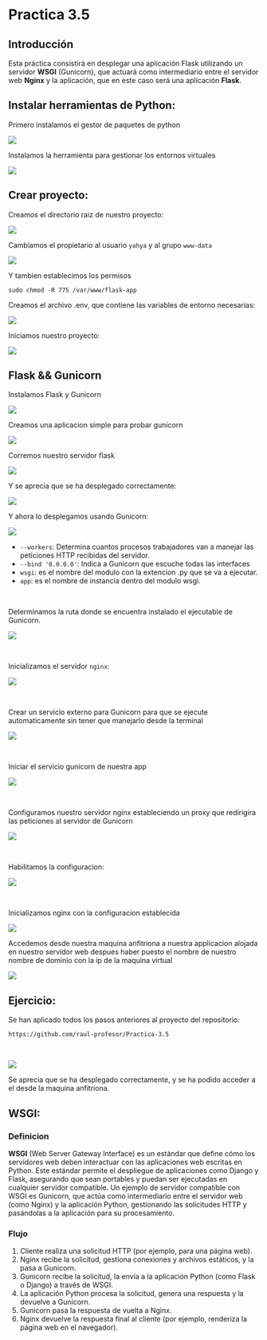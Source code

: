# Practica 3.5

## Introducción

Esta práctica consistirá en desplegar una aplicación Flask utilizando un servidor **WSGI** (Gunicorn), que actuará como intermediario entre el servidor web **Nginx** y la aplicación, que en este caso será una aplicación **Flask**.
 

## Instalar herramientas de Python:

Primero instalamos el gestor de paquetes de python

![](assets/01_instalar_gestor_pip.png)

Instalamos la herramienta para gestionar los entornos virtuales 

![](assets/02_pipenv_entornos_virtuales.png)

## Crear proyecto:

Creamos el directorio raiz de nuestro proyecto:

![](assets/03_crear_raiz_app.png)

Cambiamos el propietario al usuario ```yahya``` y al grupo ```www-data```

![](assets/04_cambiar_prop_www-data.png)

Y tambien establecimos los permisos

    sudo chmod -R 775 /var/www/flask-app


Creamos el archivo .env, que contiene las variables de entorno necesarias:

![](assets/05_crear_env_editarlo.png)

Iniciamos nuestro proyecto:

![](assets/06_iniciamos_env.png)

## Flask && Gunicorn

Instalamos Flask y Gunicorn

![](assets/07_instalar_dependencias.png)

Creamos una aplicacion simple para probar gunicorn

![](assets/08_creamos_app_simple.png)

Corremos nuestro servidor flask

![](assets/09_correr_servidor_flask.png)

Y se aprecia que se ha desplegado correctamente:

![](assets/10_desplegada.png)

Y ahora lo desplegamos usando Gunicorn:

![](assets/11_gunicorn.png)

* ```--workers```: Determina cuantos procesos trabajadores van a manejar las peticiones HTTP recibidas del servidor.
* ```--bind '0.0.0.0'```: Indica a Gunicorn que escuche todas las interfaces
* ```wsgi```: es el nombre del modulo con la extencion .py que se va a ejecutar.
* ```app```: es el nombre de instancia dentro del modulo wsgi.

<br>

Determinamos la ruta donde se encuentra instalado el ejecutable de Gunicorn.

![](assets/12_ruta_desdelacual_se_ejecuta.png)

<br>

Inicializamos el servidor ```nginx```:

![](assets/13_inicializar_nginx.png)

<br>

Crear un servicio externo para Gunicorn para que se ejecute automaticamente sin tener que manejarlo desde la terminal

![](assets/14_crear_servicio.png)

<br>

Iniciar el servicio gunicorn de nuestra app

![](assets/15_iniciar_servicio.png)

<br>

Configuramos nuestro servidor nginx estableciendo un proxy que redirigira las peticiones al servidor de Gunicorn

![](assets/16_configurar_nginx.png)

<br>

Habilitamos la configuracion:

![](assets/17_link_simbolico.png)

<br>

Inicializamos nginx con la configuracion establecida

![](assets/18_start_nginx.png)

Accedemos desde nuestra maquina anfitriona a nuestra applicacion alojada en nuestro servidor web despues haber puesto el nombre de nuestro nombre de dominio con la ip de la maquina virtual

![](assets/19_anfitriona.png)

## Ejercicio:

Se han aplicado todos los pasos anteriores al proyecto del repositorio:

    https://github.com/raul-profesor/Practica-3.5

<br>

![](assets/20_ejercicio.png)

Se aprecia que se ha desplegado correctamente, y se ha podido acceder a el desde la maquina anfitriona.

## WSGI:

### Definicion

**WSGI** (Web Server Gateway Interface) es un estándar que define cómo los servidores web deben interactuar con las aplicaciones web escritas en Python. Este estándar permite el despliegue de aplicaciones como Django y Flask, asegurando que sean portables y puedan ser ejecutadas en cualquier servidor compatible. Un ejemplo de servidor compatible con WSGI es Gunicorn, que actúa como intermediario entre el servidor web (como Nginx) y la aplicación Python, gestionando las solicitudes HTTP y pasándolas a la aplicación para su procesamiento.

### Flujo

1. Cliente realiza una solicitud HTTP (por ejemplo, para una página web).
2. Nginx recibe la solicitud, gestiona conexiones y archivos estáticos, y la pasa a Gunicorn.
3. Gunicorn recibe la solicitud, la envía a la aplicación Python (como Flask o Django) a través de WSGI.
4. La aplicación Python procesa la solicitud, genera una respuesta y la devuelve a Gunicorn.
5. Gunicorn pasa la respuesta de vuelta a Nginx.
6. Nginx devuelve la respuesta final al cliente (por ejemplo, renderiza la página web en el navegador).
